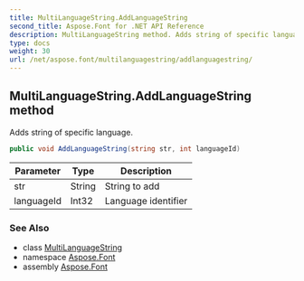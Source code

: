 ```yaml
---
title: MultiLanguageString.AddLanguageString
second_title: Aspose.Font for .NET API Reference
description: MultiLanguageString method. Adds string of specific language
type: docs
weight: 30
url: /net/aspose.font/multilanguagestring/addlanguagestring/
---
```

## MultiLanguageString.AddLanguageString method

Adds string of specific language.

```csharp
public void AddLanguageString(string str, int languageId)
```

| Parameter | Type | Description |
| --- | --- | --- |
| str | String | String to add |
| languageId | Int32 | Language identifier |

### See Also

* class [MultiLanguageString](../)
* namespace [Aspose.Font](../../multilanguagestring/)
* assembly [Aspose.Font](../../../)


